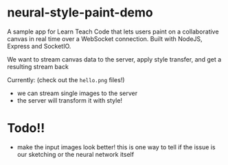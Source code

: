 # neural-style-paint-demo

A sample app for Learn Teach Code that lets users paint on a collaborative canvas in real time over a WebSocket connection. Built with NodeJS, Express and SocketIO.

We want to stream canvas data to the server, apply style transfer, and get a resulting stream back

Currently: (check out the `hello.png` files!)
- we can stream single images to the server
- the server will transform it with style!

# Todo!!
- make the input images look better! this is one way to tell if the issue is our sketching or the neural network itself
